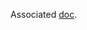 Associated [doc](https://docs.google.com/document/d/1EwGQWVyTdYqg3rnoFpdPdbdmaE33jM6LZc6FtcJph5g/edit?usp=sharing).
